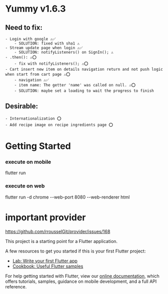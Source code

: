 # Yummy v1.6.3

## Need to fix:
    - Login with google ⚠️✅
        - SOLUTION: fixed with sha1 ⚠️
    - Stream update page when login ⚠️✅
        - SOLUTION: notifyListeners() on SignIn(); ⚠️
    - .then(): ⚠️⭕
        - fix with notifyListeners(); ⚠️⭕
    - Cart insert new item on details navigation return and not push logic when start from cart page ⚠️⭕
        - navigation ⚠️✅
        - item name: The getter 'name' was called on null. ⚠️⭕
        - SOLUTION: maybe set a loading to wait the progress to finish

## Desirable:
    - Internationalization ⭕
    - Add recipe image on recipe ingredients page ⭕

# Getting Started

### execute on mobile
flutter run
### execute on web
flutter run -d chrome --web-port 8080 --web-renderer html

# important provider
https://github.com/rrousselGit/provider/issues/168

This project is a starting point for a Flutter application.

A few resources to get you started if this is your first Flutter project:

- [Lab: Write your first Flutter app](https://flutter.dev/docs/get-started/codelab)
- [Cookbook: Useful Flutter samples](https://flutter.dev/docs/cookbook)

For help getting started with Flutter, view our
[online documentation](https://flutter.dev/docs), which offers tutorials,
samples, guidance on mobile development, and a full API reference.